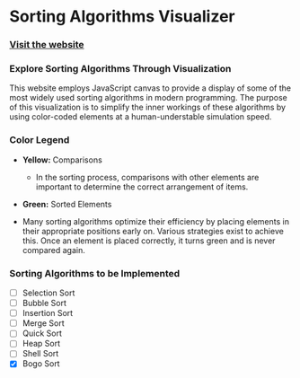 # Sorting Algorithms Visualizer

### [Visit the website](https://frociac.github.io/Sorting-Algorithms-Visualizer "Sorting Algorithms Visualizer")

### Explore Sorting Algorithms Through Visualization
This website employs JavaScript canvas to provide a display of some of the most widely used sorting algorithms in modern programming. The purpose of this visualization is to simplify the inner workings of these algorithms by using color-coded elements at a human-understable simulation speed.

### Color Legend
- **Yellow:** Comparisons
  - In the sorting process, comparisons with other elements are important to determine the correct arrangement of items.

- **Green:** Sorted Elements
 - Many sorting algorithms optimize their efficiency by placing elements in their appropriate positions early on. Various strategies exist to achieve this. Once an element is placed correctly, it turns green and is never compared again.
 
### Sorting Algorithms to be Implemented
- [ ] Selection Sort
- [ ] Bubble Sort
- [ ] Insertion Sort
- [ ] Merge Sort
- [ ] Quick Sort
- [ ] Heap Sort
- [ ] Shell Sort
- [x] Bogo Sort

